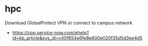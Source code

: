 # hpc
Download GlobalProtect VPN or connect to campus network
* https://cpp.service-now.com/ehelp?id=kb_article&sys_id=c40f854e6fe8e600e020f35d5d3ee4d5
